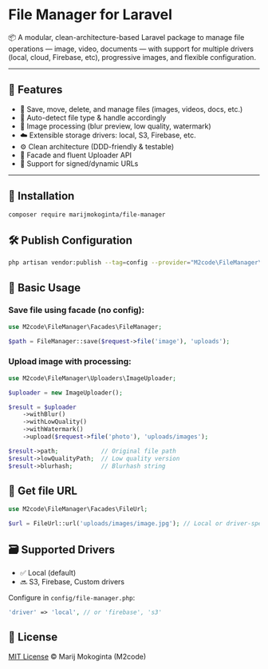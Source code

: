 # File Manager for Laravel

📦 A modular, clean-architecture-based Laravel package to manage file operations — image, video, documents — with support for multiple drivers (local, cloud, Firebase, etc), progressive images, and flexible configuration.

---

## 🔧 Features

- 📁 Save, move, delete, and manage files (images, videos, docs, etc.)
- 🧠 Auto-detect file type & handle accordingly
- 🌁 Image processing (blur preview, low quality, watermark)
- ☁️ Extensible storage drivers: local, S3, Firebase, etc.
- ⚙️ Clean architecture (DDD-friendly & testable)
- 🧩 Facade and fluent Uploader API
- 🔐 Support for signed/dynamic URLs

---

## 🚀 Installation

```bash
composer require marijmokoginta/file-manager
```

## 🛠 Publish Configuration
```bash
php artisan vendor:publish --tag=config --provider="M2code\FileManager\FileManagerServiceProvider"
```

## 📂 Basic Usage
### Save file using facade (no config):
```php
use M2code\FileManager\Facades\FileManager;

$path = FileManager::save($request->file('image'), 'uploads');
```

### Upload image with processing:
```php
use M2code\FileManager\Uploaders\ImageUploader;

$uploader = new ImageUploader();

$result = $uploader
    ->withBlur()
    ->withLowQuality()
    ->withWatermark()
    ->upload($request->file('photo'), 'uploads/images');

$result->path;            // Original file path
$result->lowQualityPath;  // Low quality version
$result->blurhash;        // Blurhash string
```

## 📡 Get file URL
```php
use M2code\FileManager\Facades\FileUrl;

$url = FileUrl::url('uploads/images/image.jpg'); // Local or driver-specific
```

## 🗃 Supported Drivers
- ✅ Local (default)
- 🔜 S3, Firebase, Custom drivers

Configure in `config/file-manager.php`:
```php
'driver' => 'local', // or 'firebase', 's3'
```

## 📄 License
[MIT License](LICENSE) © Marij Mokoginta (M2code)
